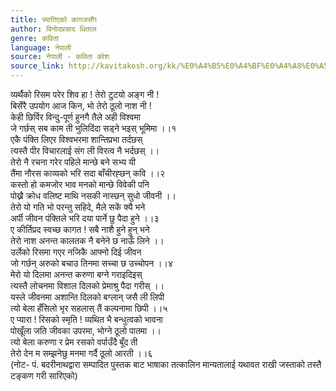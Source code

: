 ```yaml
---
title: च्यातिएको कागजसँग
author: विनोदप्रसाद धिताल
genre: कविता
language: नेपाली
source: नेपाली - कविता कोश
source_link: http://kavitakosh.org/kk/%E0%A4%B5%E0%A4%BF%E0%A4%A8%E0%A5%8B%E0%A4%A6%E0%A4%AA%E0%A5%8D%E0%A4%B0%E0%A4%B8%E0%A4%BE%E0%A4%A6_%E0%A4%A7%E0%A4%BF%E0%A4%A4%E0%A4%BE%E0%A4%B2
---
```


व्यर्थैको रिसम परेर शिव हा ! तेरो टुटयो अङ्ग नी !  
बिर्सेरै उपयोग आज किन, भो तेरो ठूलो नाश नी !  
केही छिर्विर विन्दु-पूर्ण हुनगै तैले अही विश्वमा  
जे गर्छस् सब काम ती भुलिदिंदा सड्ने भइस् भूमिमा ।।१  
एकै पंक्ति लिएर विश्वभरमा शान्तिप्रभा तर्दछस्  
त्यस्तै पीर विचारलाई संग ली विरत्व नै भर्दछस् ।।  
तेरो नै रचना गरेर पहिले मान्छे बने सभ्य यी  
तैंमा नौरस काव्यको भरि सदा बाँचीरह्छन् कवि ।।२  
कस्तो हो कमजोर भाव मनको मान्छे विवेकी पनि  
पोख्नै क्रोध वलिष्ट माथि नसकी नास्छन् सुधो जीवनी ।।  
तेरो यो गति भो परन्तु सहिदे, मैले सकें क्यै भने  
अर्पी जीवन पंक्तिले भरि दया पार्ने छु पैदा हुने ।।३  
ए कीर्तिप्रद स्वच्छ कागत ! सबै नाशै हुने हुन् भने  
तेरो नाश अनन्त कालतक नै बनेने छ नाऊँ लिने ।।  
उर्लेको रिसमा गएर नजिकै आफ्नो दिई जीवन  
जो गर्छन् अरुको बचाउ तिनमा सच्चा छ उच्चोपन ।।४  
मेरो यो दिलमा अनन्त करुणा बग्ने गराइदिइस्  
त्यस्तै लोचनमा विशाल दिलको प्रेमाश्रु पैदा गरीस् ।।  
यस्ले जीवनमा अशान्ति दिलको बग्लान् जसै ली लिपी  
त्यो बेला हँसिलो भृर सहलास् तैं कल्पनामा छिपी ।।५  
ए प्यारा ! रिसको स्मृति ! व्यथित भै बन्धुत्वको भावना  
पोखूँला जति जीवका उपरमा, भोग्ने ठूलो पातमा ।।  
त्यो बेला करुणा र प्रेम रसको वर्पाउँदै बूँद ती  
तेरो देन म सम्झनेछु मनमा गर्दै ठूलो आरती ।।६  
(नोट- पं. बदरीनाथद्वारा सम्पादित पुस्तक बाट भाषाका तत्कालिन मान्यतालाई यथावत राखी जस्ताको तस्तै टङ्कण गरी सारिएको)
